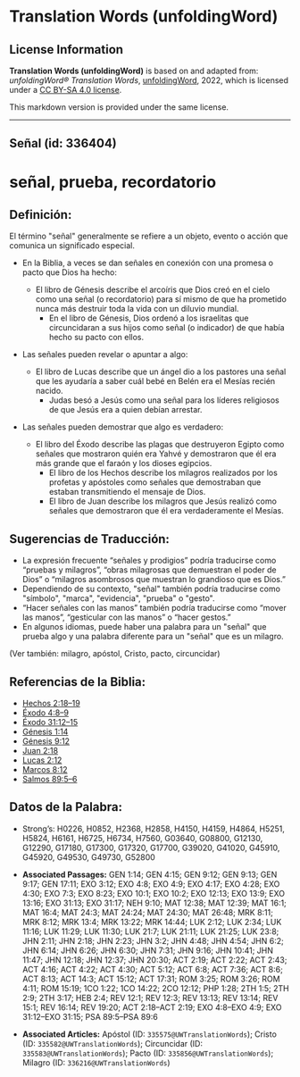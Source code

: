 # Translation Words (unfoldingWord)

## License Information

**Translation Words (unfoldingWord)** is based on and adapted from: _unfoldingWord® Translation Words_, [unfoldingWord](https://unfoldingword.org/utw), 2022, which is licensed under a [CC BY-SA 4.0 license](https://creativecommons.org/licenses/by-sa/4.0/legalcode.en).

This markdown version is provided under the same license.



--------------------------------

## Señal (id: 336404)

señal, prueba, recordatorio
===========================

Definición:
-----------

El término "señal" generalmente se refiere a un objeto, evento o acción que comunica un significado especial.

* En la Biblia, a veces se dan señales en conexión con una promesa o pacto que Dios ha hecho:

    + El libro de Génesis describe el arcoíris que Dios creó en el cielo como una señal (o recordatorio) para sí mismo de que ha prometido nunca más destruir toda la vida con un diluvio mundial.
        + En el libro de Génesis, Dios ordenó a los israelitas que circuncidaran a sus hijos como señal (o indicador) de que había hecho su pacto con ellos.
* Las señales pueden revelar o apuntar a algo:

    + El libro de Lucas describe que un ángel dio a los pastores una señal que les ayudaría a saber cuál bebé en Belén era el Mesías recién nacido.
        + Judas besó a Jesús como una señal para los líderes religiosos de que Jesús era a quien debían arrestar.
* Las señales pueden demostrar que algo es verdadero:

    + El libro del Éxodo describe las plagas que destruyeron Egipto como señales que mostraron quién era Yahvé y demostraron que él era más grande que el faraón y los dioses egipcios.
        + El libro de los Hechos describe los milagros realizados por los profetas y apóstoles como señales que demostraban que estaban transmitiendo el mensaje de Dios.
        + El libro de Juan describe los milagros que Jesús realizó como señales que demostraron que él era verdaderamente el Mesías.

Sugerencias de Traducción:
--------------------------

* La expresión frecuente “señales y prodigios” podría traducirse como “pruebas y milagros”, “obras milagrosas que demuestran el poder de Dios” o “milagros asombrosos que muestran lo grandioso que es Dios.”
* Dependiendo de su contexto, "señal" también podría traducirse como "símbolo", "marca", "evidencia", "prueba" o "gesto".
* “Hacer señales con las manos” también podría traducirse como “mover las manos”, “gesticular con las manos” o “hacer gestos.”
* En algunos idiomas, puede haber una palabra para un "señal" que prueba algo y una palabra diferente para un "señal" que es un milagro.

(Ver también: milagro, apóstol, Cristo, pacto, circuncidar)

Referencias de la Biblia:
-------------------------

* [Hechos 2:18–19](https://ref.ly/Acts2:18-Acts2:19)
* [Éxodo 4:8–9](https://ref.ly/Exod4:8-Exod4:9)
* [Éxodo 31:12–15](https://ref.ly/Exod31:12-Exod31:15)
* [Génesis 1:14](https://ref.ly/Gen1:14)
* [Génesis 9:12](https://ref.ly/Gen9:12)
* [Juan 2:18](https://ref.ly/John2:18)
* [Lucas 2:12](https://ref.ly/Luke2:12)
* [Marcos 8:12](https://ref.ly/Mark8:12)
* [Salmos 89:5–6](https://ref.ly/Ps89:5-Ps89:6)

Datos de la Palabra:
--------------------

* Strong’s: H0226, H0852, H2368, H2858, H4150, H4159, H4864, H5251, H5824, H6161, H6725, H6734, H7560, G03640, G08800, G12130, G12290, G17180, G17300, G17320, G17700, G39020, G41020, G45910, G45920, G49530, G49730, G52800

* **Associated Passages:** GEN 1:14; GEN 4:15; GEN 9:12; GEN 9:13; GEN 9:17; GEN 17:11; EXO 3:12; EXO 4:8; EXO 4:9; EXO 4:17; EXO 4:28; EXO 4:30; EXO 7:3; EXO 8:23; EXO 10:1; EXO 10:2; EXO 12:13; EXO 13:9; EXO 13:16; EXO 31:13; EXO 31:17; NEH 9:10; MAT 12:38; MAT 12:39; MAT 16:1; MAT 16:4; MAT 24:3; MAT 24:24; MAT 24:30; MAT 26:48; MRK 8:11; MRK 8:12; MRK 13:4; MRK 13:22; MRK 14:44; LUK 2:12; LUK 2:34; LUK 11:16; LUK 11:29; LUK 11:30; LUK 21:7; LUK 21:11; LUK 21:25; LUK 23:8; JHN 2:11; JHN 2:18; JHN 2:23; JHN 3:2; JHN 4:48; JHN 4:54; JHN 6:2; JHN 6:14; JHN 6:26; JHN 6:30; JHN 7:31; JHN 9:16; JHN 10:41; JHN 11:47; JHN 12:18; JHN 12:37; JHN 20:30; ACT 2:19; ACT 2:22; ACT 2:43; ACT 4:16; ACT 4:22; ACT 4:30; ACT 5:12; ACT 6:8; ACT 7:36; ACT 8:6; ACT 8:13; ACT 14:3; ACT 15:12; ACT 17:31; ROM 3:25; ROM 3:26; ROM 4:11; ROM 15:19; 1CO 1:22; 1CO 14:22; 2CO 12:12; PHP 1:28; 2TH 1:5; 2TH 2:9; 2TH 3:17; HEB 2:4; REV 12:1; REV 12:3; REV 13:13; REV 13:14; REV 15:1; REV 16:14; REV 19:20; ACT 2:18–ACT 2:19; EXO 4:8–EXO 4:9; EXO 31:12–EXO 31:15; PSA 89:5–PSA 89:6
* **Associated Articles:** Apóstol (ID: `335575@UWTranslationWords`); Cristo (ID: `335582@UWTranslationWords`); Circuncidar (ID: `335583@UWTranslationWords`); Pacto (ID: `335856@UWTranslationWords`); Milagro (ID: `336216@UWTranslationWords`)


